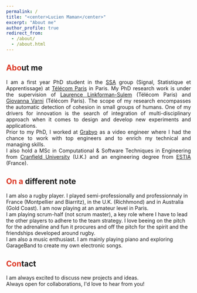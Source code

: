 ```yaml
---
permalink: /
title: "<center>Lucien Maman</center>"
excerpt: "About me"
author_profile: true
redirect_from: 
  - /about/
  - /about.html
---
```


<span style="color: #DC3522">Abo</span>ut me
------
<p align="justify">I am a first year PhD student in the <a href="http://www.tsi.telecom-paristech.fr/ssa/" target="_blank">SSA</a> group (Signal, Statistique et Apprentissage) at <a href="https://www.telecom-paris.fr/" target="_blank">Télécom Paris</a> in Paris.
My PhD research work is under the supervision of <a href="https://scholar.google.com/citations?user=5buL2cAAAAAJ&hl=en" target="_blank">Laurence Linkforman-Sulem</a> (Télécom Paris) and <a href="https://sites.google.com/site/gvarnisite/home" target="_blank">Giovanna Varni</a> (Télécom Paris). The scope of my research encompasses the automatic detection of cohesion in small groups of humans. One of my drivers for innovation is the search of integration of multi-disciplinary approach when it comes to design and develop new experiments and applications.<br> 
Prior to my PhD, I worked at <a href="https://about.grabyo.com/" target="_blank">Grabyo</a> as a video engineer where I had the chance to work with top engineers and to enrich my technical and managing skills.<br>
I also hold a MSc in Computational & Software Techniques in Engineering from <a href="https://www.cranfield.ac.uk/" target="_blank">Cranfield University</a> (U.K.) and an engineering degree from <a href="https://www.estia.fr/" target="_blank">ESTIA</a> (France).
 
<span style="color: #DC3522">On a </span>different note
------
I am also a rugby player. I played semi-professionally and professionnaly in France (Montpellier and Biarritz), in the U.K. (Richhmond) and in Australia (Gold Coast). I am now playing at an amateur level in Paris.<br>
I am playing scrum-half (not scrum master), a key role where I have to lead the other players to adhere to the team strategy. I love beeing on the pitch for the adrenaline and fun it procures and off the pitch for the spirit and the friendships developed around rugby.<br>
I am also a music enthusiast. I am mainly playing piano and exploring GarageBand to create my own electronic songs.</p>

<span style="color: #DC3522">Con</span>tact
------
<p align="justify">I am always excited to discuss new projects and ideas.<br>
Always open for collaborations, I'd love to hear from you!</p>
